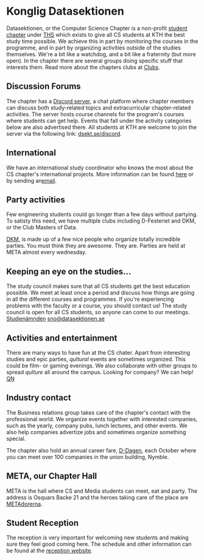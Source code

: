 # Konglig Datasektionen

Datasektionen, or the Computer Science Chapter is a non-profit
[student chapter](https://sv.wikipedia.org/wiki/Studentsektion)
under [THS](http://ths.kth.se) which exists to give all CS students at
KTH the best study time possible. We achieve this in part by monitoring
the courses in the programme, and in part by organizing activities
outside of the studies themselves. We're a bit like a watchdog, and
a bit like a fraternity (but more open). In the chapter there are
several groups doing specific stuff that interests them. Read more about the chapters clubs at [Clubs](/en/clubs).

## Discussion Forums

The chapter has a [Discord server](https://dsekt.se/discord), a chat platform where chapter members can discuss both study-related topics and extracurricular chapter-related activities. The server hosts course channels for the program's courses where students can get help. Events that fall under the activity categories below are also advertised there. All students at KTH are welcome to join the server via the following link: [dsekt.se/discord](https://dsekt.se/discord).

## International

We have an international study coordinator who knows the most about the CS chapter's international projects. More information can be found [here](/en/clubs/internationellanamnden) or by sending an[email](mailto:isc@datasektionen.se).

## Party activities

Few engineering students could go longer than a few days without partying.
To satisty this need, we have multiple clubs including D-Festeriet and DKM, or the Club Masters of Data.

[DKM](/en/clubs/dkm), is made up of a few nice people who organize totally
incredible parties. You must think they are awesome. They are.
Parties are held at META almost every wednesday.

## Keeping an eye on the studies...

The study council makes sure that all CS students get the best education
possible. We meet at least once a period and discuss how things are going
in all the different courses and programmes. If you're experiencing problems
with the faculty or a course, you should contact us!  The study council is
open for all CS students, so anyone can come to our meetings.
[Studienämnden](/en/clubs/studienamnden)
[sno@datasektionen.se](mailto:sno@datasektionen.se)

## Activities and entertainment

There are many ways to have fun at the CS chater. Apart from interesting
studies and epic parties, _qultural_ events are sometimes organized. This
could be film- or gaming evenings. We also collaborate with other groups to spread _qulture_ all around the campus. Looking for company? We can help! [QN](/en/clubs/qulturnamnden)

## Industry contact

The Business relations group takes care of the chapter's contact with the professional world. We organize events together with interested companies, such as the yearly, company pubs, lunch lectures, and other events. We also help companies advertize jobs and sometimes organize something special.

The chapter also hold an annual career fare, [D-Dagen](/en/industry/d-dagen), each October where you can meet over 100 companies in the union building, Nymble.

## META, our Chapter Hall

META is the hall where CS and Media students can meet, eat and party.
The address is Osquars Backe 21 and the heroes taking care of the place
are [METAdorerna](en/clubs/metadorerna).

## Student Reception

The reception is very important for welcoming new students and making sure they
feel good coming here. The schedule and other information can be found at
the [reception website](/en/clubs/mottagningen).
